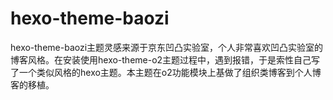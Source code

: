# hexo-theme-baozi
hexo-theme-baozi主题灵感来源于京东凹凸实验室，个人非常喜欢凹凸实验室的博客风格。在安装使用hexo-theme-o2主题过程中，遇到报错，于是索性自己写了一个类似风格的hexo主题。本主题在o2功能模块上基做了组织类博客到个人博客的移植。




